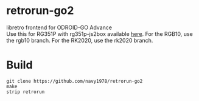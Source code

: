 # retrorun-go2
libretro frontend for ODROID-GO Advance \
Use this for RG351P with rg351p-js2box available [here](https://github.com/christianhaitian/RG351P_virtual-gamepad).  For the RGB10, use the rgb10 branch.  For the RK2020, use the rk2020 branch.

Build
======
```
git clone https://github.com/navy1978/retrorun-go2
make
strip retrorun
```
